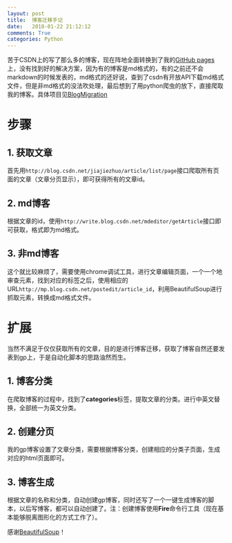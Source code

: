 ```yaml
---
layout: post
title:  博客迁移手记
date:   2018-01-22 21:12:12
comments: True
categories: Python
---
```


苦于CSDN上的写了那么多的博客，现在阵地全面转换到了我的[GitHub pages](https://0lddriv3r.github.io)上，没有找到好的解决方案，因为有的博客是md格式的，有的之前还不会markdown的时候发表的，md格式的还好说，查到了csdn有开放API下载md格式文件，但是非md格式的没法吹处理，最后想到了用python爬虫的放下，直接爬取我的博客。具体项目见[BlogMigration](https://github.com/0lddriv3r/BlogMigration)

# 步骤
## 1. 获取文章
首先用`http://blog.csdn.net/jiajiezhuo/article/list/page`接口爬取所有页面的文章（文章分页显示），即可获得所有的文章id。
## 2. md博客
根据文章的id，使用`http://write.blog.csdn.net/mdeditor/getArticle`接口即可获取，格式即为md格式。
## 3. 非md博客
这个就比较麻烦了，需要使用chrome调试工具，进行文章编辑页面，一个一个地审查元素，找到对应的标签之后，使用相应的URL`http://mp.blog.csdn.net/postedit/article_id`，利用BeautifulSoup进行抓取元素，转换成md格式文件。

# 扩展
当然不满足于仅仅获取所有的文章，目的是进行博客迁移，获取了博客自然还要发表到gp上，于是自动化脚本的思路油然而生。
## 1. 博客分类
在爬取博客的过程中，找到了**categories**标签，提取文章的分类。进行中英文替换，全部统一为英文分类。
## 2. 创建分页
我的gp博客设置了文章分类，需要根据博客分类，创建相应的分类子页面，生成对应的html页面即可。
## 3. 博客生成
根据文章的名称和分类，自动创建gp博客，同时还写了一个一键生成博客的脚本，以后写博客，都可以自动创建了。注：创建博客使用**Fire**命令行工具（现在基本能够脱离图形化的方式工作了）。

感谢[BeautifulSoup](https://www.crummy.com/software/BeautifulSoup/bs4/doc/)！
